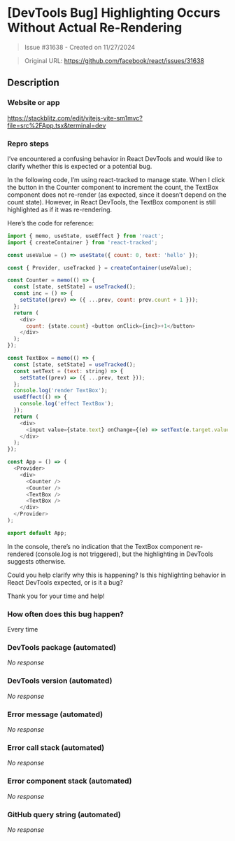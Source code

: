 # [DevTools Bug] Highlighting Occurs Without Actual Re-Rendering

> Issue #31638 - Created on 11/27/2024

> Original URL: https://github.com/facebook/react/issues/31638

## Description

### Website or app

https://stackblitz.com/edit/vitejs-vite-sm1mvc?file=src%2FApp.tsx&terminal=dev

### Repro steps

I’ve encountered a confusing behavior in React DevTools and would like to clarify whether this is expected or a potential bug.

In the following code, I’m using react-tracked to manage state. When I click the button in the Counter component to increment the count, the TextBox component does not re-render (as expected, since it doesn’t depend on the count state). However, in React DevTools, the TextBox component is still highlighted as if it was re-rendering.

Here’s the code for reference:
```javascript
import { memo, useState, useEffect } from 'react';
import { createContainer } from 'react-tracked';

const useValue = () => useState({ count: 0, text: 'hello' });

const { Provider, useTracked } = createContainer(useValue);

const Counter = memo(() => {
  const [state, setState] = useTracked();
  const inc = () => {
    setState((prev) => ({ ...prev, count: prev.count + 1 }));
  };
  return (
    <div>
      count: {state.count} <button onClick={inc}>+1</button>
    </div>
  );
});

const TextBox = memo(() => {
  const [state, setState] = useTracked();
  const setText = (text: string) => {
    setState((prev) => ({ ...prev, text }));
  };
  console.log('render TextBox');
  useEffect(() => {
    console.log('effect TextBox');
  });
  return (
    <div>
      <input value={state.text} onChange={(e) => setText(e.target.value)} />
    </div>
  );
});

const App = () => (
  <Provider> 
    <div>
      <Counter />
      <Counter />
      <TextBox />
      <TextBox />
    </div>
  </Provider>
);

export default App;
```

In the console, there’s no indication that the TextBox component re-rendered (console.log is not triggered), but the highlighting in DevTools suggests otherwise.

Could you help clarify why this is happening? Is this highlighting behavior in React DevTools expected, or is it a bug?

Thank you for your time and help!

### How often does this bug happen?

Every time

### DevTools package (automated)

_No response_

### DevTools version (automated)

_No response_

### Error message (automated)

_No response_

### Error call stack (automated)

_No response_

### Error component stack (automated)

_No response_

### GitHub query string (automated)

_No response_
